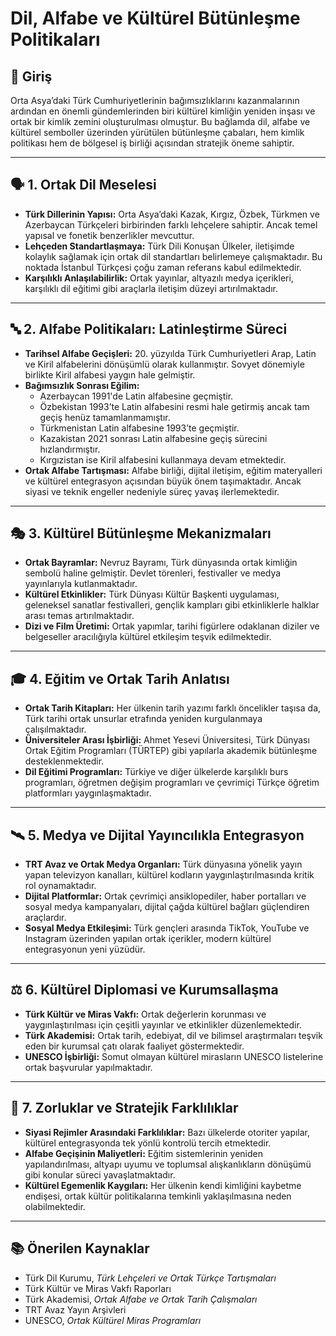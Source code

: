 # Dil, Alfabe ve Kültürel Bütünleşme Politikaları

## 🧭 Giriş

Orta Asya’daki Türk Cumhuriyetlerinin bağımsızlıklarını kazanmalarının ardından en önemli gündemlerinden biri kültürel kimliğin yeniden inşası ve ortak bir kimlik zemini oluşturulması olmuştur. Bu bağlamda dil, alfabe ve kültürel semboller üzerinden yürütülen bütünleşme çabaları, hem kimlik politikası hem de bölgesel iş birliği açısından stratejik öneme sahiptir.

---

## 🗣️ 1. Ortak Dil Meselesi

- **Türk Dillerinin Yapısı:** Orta Asya’daki Kazak, Kırgız, Özbek, Türkmen ve Azerbaycan Türkçeleri birbirinden farklı lehçelere sahiptir. Ancak temel yapısal ve fonetik benzerlikler mevcuttur.
- **Lehçeden Standartlaşmaya:** Türk Dili Konuşan Ülkeler, iletişimde kolaylık sağlamak için ortak dil standartları belirlemeye çalışmaktadır. Bu noktada İstanbul Türkçesi çoğu zaman referans kabul edilmektedir.
- **Karşılıklı Anlaşılabilirlik:** Ortak yayınlar, altyazılı medya içerikleri, karşılıklı dil eğitimi gibi araçlarla iletişim düzeyi artırılmaktadır.

---

## 🔤 2. Alfabe Politikaları: Latinleştirme Süreci

- **Tarihsel Alfabe Geçişleri:** 20. yüzyılda Türk Cumhuriyetleri Arap, Latin ve Kiril alfabelerini dönüşümlü olarak kullanmıştır. Sovyet dönemiyle birlikte Kiril alfabesi yaygın hale gelmiştir.
- **Bağımsızlık Sonrası Eğilim:**
  - Azerbaycan 1991'de Latin alfabesine geçmiştir.
  - Özbekistan 1993’te Latin alfabesini resmi hale getirmiş ancak tam geçiş henüz tamamlanmamıştır.
  - Türkmenistan Latin alfabesine 1993’te geçmiştir.
  - Kazakistan 2021 sonrası Latin alfabesine geçiş sürecini hızlandırmıştır.
  - Kırgızistan ise Kiril alfabesini kullanmaya devam etmektedir.
- **Ortak Alfabe Tartışması:** Alfabe birliği, dijital iletişim, eğitim materyalleri ve kültürel entegrasyon açısından büyük önem taşımaktadır. Ancak siyasi ve teknik engeller nedeniyle süreç yavaş ilerlemektedir.

---

## 🎭 3. Kültürel Bütünleşme Mekanizmaları

- **Ortak Bayramlar:** Nevruz Bayramı, Türk dünyasında ortak kimliğin sembolü haline gelmiştir. Devlet törenleri, festivaller ve medya yayınlarıyla kutlanmaktadır.
- **Kültürel Etkinlikler:** Türk Dünyası Kültür Başkenti uygulaması, geleneksel sanatlar festivalleri, gençlik kampları gibi etkinliklerle halklar arası temas artırılmaktadır.
- **Dizi ve Film Üretimi:** Ortak yapımlar, tarihi figürlere odaklanan diziler ve belgeseller aracılığıyla kültürel etkileşim teşvik edilmektedir.

---

## 🎓 4. Eğitim ve Ortak Tarih Anlatısı

- **Ortak Tarih Kitapları:** Her ülkenin tarih yazımı farklı öncelikler taşısa da, Türk tarihi ortak unsurlar etrafında yeniden kurgulanmaya çalışılmaktadır.
- **Üniversiteler Arası İşbirliği:** Ahmet Yesevi Üniversitesi, Türk Dünyası Ortak Eğitim Programları (TÜRTEP) gibi yapılarla akademik bütünleşme desteklenmektedir.
- **Dil Eğitimi Programları:** Türkiye ve diğer ülkelerde karşılıklı burs programları, öğretmen değişim programları ve çevrimiçi Türkçe öğretim platformları yaygınlaşmaktadır.

---

## 🛰️ 5. Medya ve Dijital Yayıncılıkla Entegrasyon

- **TRT Avaz ve Ortak Medya Organları:** Türk dünyasına yönelik yayın yapan televizyon kanalları, kültürel kodların yaygınlaştırılmasında kritik rol oynamaktadır.
- **Dijital Platformlar:** Ortak çevrimiçi ansiklopediler, haber portalları ve sosyal medya kampanyaları, dijital çağda kültürel bağları güçlendiren araçlardır.
- **Sosyal Medya Etkileşimi:** Türk gençleri arasında TikTok, YouTube ve Instagram üzerinden yapılan ortak içerikler, modern kültürel entegrasyonun yeni yüzüdür.

---

## ⚖️ 6. Kültürel Diplomasi ve Kurumsallaşma

- **Türk Kültür ve Miras Vakfı:** Ortak değerlerin korunması ve yaygınlaştırılması için çeşitli yayınlar ve etkinlikler düzenlemektedir.
- **Türk Akademisi:** Ortak tarih, edebiyat, dil ve bilimsel araştırmaları teşvik eden bir kurumsal çatı olarak faaliyet göstermektedir.
- **UNESCO İşbirliği:** Somut olmayan kültürel mirasların UNESCO listelerine ortak başvurular yapılmaktadır.

---

## 🧱 7. Zorluklar ve Stratejik Farklılıklar

- **Siyasi Rejimler Arasındaki Farklılıklar:** Bazı ülkelerde otoriter yapılar, kültürel entegrasyonda tek yönlü kontrolü tercih etmektedir.
- **Alfabe Geçişinin Maliyetleri:** Eğitim sistemlerinin yeniden yapılandırılması, altyapı uyumu ve toplumsal alışkanlıkların dönüşümü gibi konular süreci yavaşlatmaktadır.
- **Kültürel Egemenlik Kaygıları:** Her ülkenin kendi kimliğini kaybetme endişesi, ortak kültür politikalarına temkinli yaklaşılmasına neden olabilmektedir.

---

## 📚 Önerilen Kaynaklar

- Türk Dil Kurumu, _Türk Lehçeleri ve Ortak Türkçe Tartışmaları_
- Türk Kültür ve Miras Vakfı Raporları
- Türk Akademisi, _Ortak Alfabe ve Ortak Tarih Çalışmaları_
- TRT Avaz Yayın Arşivleri
- UNESCO, _Ortak Kültürel Miras Programları_
